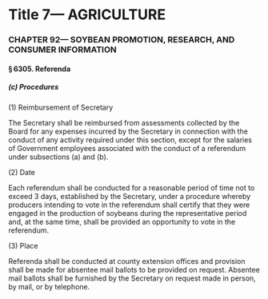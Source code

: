 
# Title 7— AGRICULTURE
### CHAPTER 92— SOYBEAN PROMOTION, RESEARCH, AND CONSUMER INFORMATION
#### § 6305. Referenda
##### (c) Procedures

(1) Reimbursement of Secretary

The Secretary shall be reimbursed from assessments collected by the Board for any expenses incurred by the Secretary in connection with the conduct of any activity required under this section, except for the salaries of Government employees associated with the conduct of a referendum under subsections (a) and (b).

(2) Date

Each referendum shall be conducted for a reasonable period of time not to exceed 3 days, established by the Secretary, under a procedure whereby producers intending to vote in the referendum shall certify that they were engaged in the production of soybeans during the representative period and, at the same time, shall be provided an opportunity to vote in the referendum.

(3) Place

Referenda shall be conducted at county extension offices and provision shall be made for absentee mail ballots to be provided on request. Absentee mail ballots shall be furnished by the Secretary on request made in person, by mail, or by telephone.
